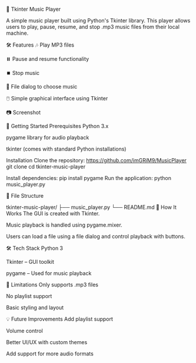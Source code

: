 🎵 Tkinter Music Player

A simple music player built using Python's Tkinter library. This player allows users to play, pause, resume, and stop .mp3 music files from their local machine.

🛠️ Features
🎶 Play MP3 files

⏸️ Pause and resume functionality

⏹️ Stop music

📁 File dialog to choose music

🖱️ Simple graphical interface using Tkinter

📷 Screenshot


🚀 Getting Started
Prerequisites
Python 3.x

pygame library for audio playback

tkinter (comes with standard Python installations)

Installation
Clone the repository: https://github.com/imGRiM9/MusicPlayer
git clone 
cd tkinter-music-player

Install dependencies:
pip install pygame
Run the application:
python music_player.py

📁 File Structure

tkinter-music-player/
├── music_player.py
└── README.md
🧠 How It Works
The GUI is created with Tkinter.

Music playback is handled using pygame.mixer.

Users can load a file using a file dialog and control playback with buttons.

🛠️ Tech Stack
Python 3

Tkinter – GUI toolkit

pygame – Used for music playback

📌 Limitations
Only supports .mp3 files

No playlist support

Basic styling and layout

💡 Future Improvements
Add playlist support

Volume control

Better UI/UX with custom themes

Add support for more audio formats
